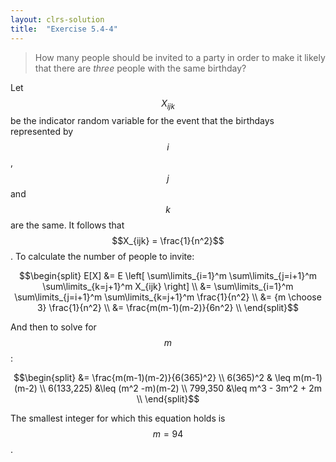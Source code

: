 ```yaml
---
layout: clrs-solution
title:  "Exercise 5.4-4"
---
```

>How many people should be invited to a party in order to make it likely that there are *three* people with the same birthday?

Let $$X_{ijk}$$ be the indicator random variable for the event that the birthdays represented by $$i$$, $$j$$ and $$k$$ are the same. It follows that $$X_{ijk} = \frac{1}{n^2}$$. To calculate the number of people to invite:

$$\begin{split}
E[X] &= E \left[ \sum\limits_{i=1}^m \sum\limits_{j=i+1}^m \sum\limits_{k=j+1}^m X_{ijk} \right] \\
&= \sum\limits_{i=1}^m \sum\limits_{j=i+1}^m \sum\limits_{k=j+1}^m \frac{1}{n^2} \\
&= {m \choose 3} \frac{1}{n^2} \\
&= \frac{m(m-1)(m-2)}{6n^2} \\
\end{split}$$

And then to solve for $$m$$:

$$\begin{split}
&= \frac{m(m-1)(m-2)}{6(365)^2} \\
6(365)^2 & \leq m(m-1)(m-2) \\
6(133,225) &\leq (m^2 -m)(m-2) \\
799,350 &\leq m^3 - 3m^2 + 2m \\
\end{split}$$

The smallest integer for which this equation holds is $$m = 94$$.
